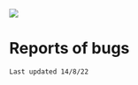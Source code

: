 ![](https://github.com/DFN-Testers/Bugs/blob/main/WebImages/Logo.png?raw=true)
# Reports of bugs
```
Last updated 14/8/22
```
